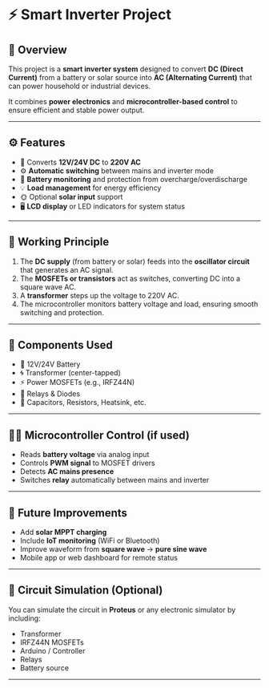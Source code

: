 # ⚡ Smart Inverter Project

## 📝 Overview
This project is a **smart inverter system** designed to convert **DC (Direct Current)** from a battery or solar source into **AC (Alternating Current)** that can power household or industrial devices.

It combines **power electronics** and **microcontroller-based control** to ensure efficient and stable power output.

---

## ⚙️ Features
- 🔌 Converts **12V/24V DC** to **220V AC**
- ⚙️ **Automatic switching** between mains and inverter mode
- 🔋 **Battery monitoring** and protection from overcharge/overdischarge
- 💡 **Load management** for energy efficiency
- 🌞 Optional **solar input** support
- 🖥️ **LCD display** or LED indicators for system status

---

## 🧠 Working Principle
1. The **DC supply** (from battery or solar) feeds into the **oscillator circuit** that generates an AC signal.
2. The **MOSFETs or transistors** act as switches, converting DC into a square wave AC.
3. A **transformer** steps up the voltage to 220V AC.
4. The microcontroller monitors battery voltage and load, ensuring smooth switching and protection.

---

## 🧰 Components Used
- 🔋 12V/24V Battery  
- 🌀 Transformer (center-tapped)  
- ⚡ Power MOSFETs (e.g., IRFZ44N)  
- 🔌 Relays & Diodes  
- 🔧 Capacitors, Resistors, Heatsink, etc.

---

## 🧑‍💻 Microcontroller Control (if used)
- Reads **battery voltage** via analog input  
- Controls **PWM signal** to MOSFET drivers  
- Detects **AC mains presence**  
- Switches **relay** automatically between mains and inverter  

---

## 🧾 Future Improvements
- Add **solar MPPT charging**
- Include **IoT monitoring** (WiFi or Bluetooth)
- Improve waveform from **square wave** → **pure sine wave**
- Mobile app or web dashboard for remote status

---

## 🧩 Circuit Simulation (Optional)
You can simulate the circuit in **Proteus** or any electronic simulator by including:
- Transformer
- IRFZ44N MOSFETs
- Arduino / Controller
- Relays
- Battery source

---
